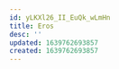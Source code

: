 ```yaml
---
id: yLKXl26_II_EuQk_wLmHn
title: Eros
desc: ''
updated: 1639762693857
created: 1639762693857
---
```


